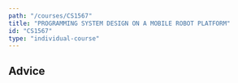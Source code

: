 ```yaml
---
path: "/courses/CS1567"
title: "PROGRAMMING SYSTEM DESIGN ON A MOBILE ROBOT PLATFORM"
id: "CS1567"
type: "individual-course"
---
```


## Advice


